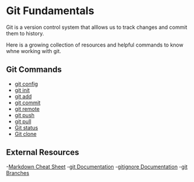 # Git Fundamentals

Git is a version control system that alllows us to track changes and commit them to history.

Here is a growing collection of resources and helpful commands to know whne working with git.

## Git Commands
- [git config](./Commands/Config.md)
- [git init](./commands/Init.md)
- [git add](./commands/Add.md)
- [git commit](./commands/Commit.md)
- [git remote](./commands/GitRemotes.md)
- [git push](./commands/Push.md)
- [git pull](./Commands/Pull.md)
- [Git status](./Commands/Status.md)
- [Git clone](./Commands/Clone.md)

## External Resources
-[Markdown Cheat Sheet](https://www.markdownguide.org/cheat-sheet/)
-[git Documentation](https://git-scm.com/docs)
-[gitignore Documentation](https://git-scm.com/docs/gitignore)
-[git Branches](https://git-scm.com/bool/en/v2/Git-Branching-Branches-In-a-Nutshell)